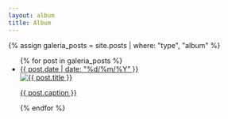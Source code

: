 ```yaml
---
layout: album
title: Album
---
```

{% assign galeria_posts = site.posts | where: "type", "album" %}

<section class="gallery">
  <ul class="embedded blog-posts">
    {% for post in galeria_posts %}
      <li>
        <a href="{{ post.url }}">
          <div class="post-date">
            {{ post.date | date: "%d/%m/%Y" }}
          </div>
          <div class="image-wrapper">
            <img src="{{ post.image }}" alt="{{ post.title }}">
          </div>
          <p class="caption">{{ post.caption }}</p>
        </a>
      </li>
    {% endfor %}
  </ul>
</section>
